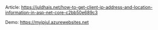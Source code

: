 Article:
https://juldhais.net/how-to-get-client-ip-address-and-location-information-in-asp-net-core-c2bb50e689c3

Demo:
https://myipjul.azurewebsites.net
